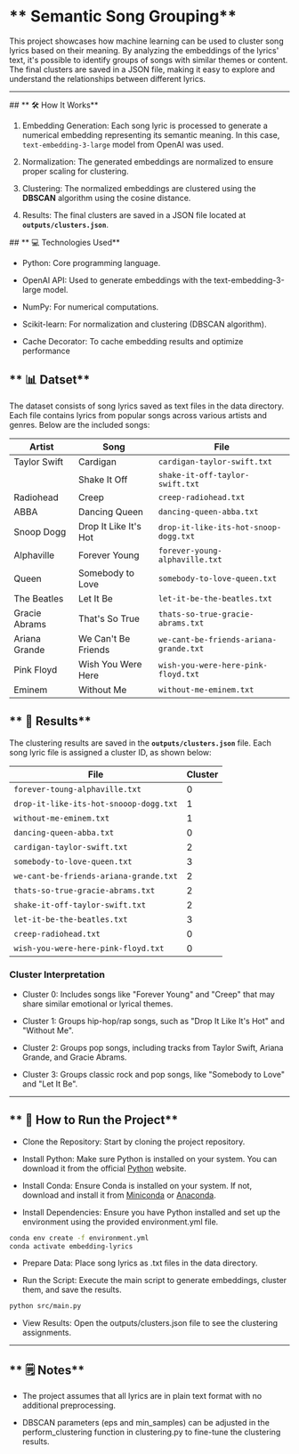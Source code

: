 # ** Semantic Song Grouping**

This project showcases how machine learning can be used to cluster song lyrics based on their meaning. By analyzing the embeddings of the lyrics' text, it's possible to identify groups of songs with similar themes or content. The final clusters are saved in a JSON file, making it easy to explore and understand the relationships between different lyrics.

---
## ** 🛠️ How It Works**

1. Embedding Generation: Each song lyric is processed to generate a numerical embedding representing its semantic meaning. In this case, `text-embedding-3-large` model from OpenAI was used.

2.  Normalization: The generated embeddings are normalized to ensure proper scaling for clustering.

3. Clustering: The normalized embeddings are clustered using the **DBSCAN** algorithm using the cosine distance.

4. Results: The final clusters are saved in a JSON file located at **`outputs/clusters.json`**.

## ** 💻 Technologies Used**

- Python: Core programming language.

- OpenAI API: Used to generate embeddings with the text-embedding-3-large model.

- NumPy: For numerical computations.

- Scikit-learn: For normalization and clustering (DBSCAN algorithm).

- Cache Decorator: To cache embedding results and optimize performance

## ** 📊 Datset**

The dataset consists of song lyrics saved as text files in the data directory. Each file contains lyrics from popular songs across various artists and genres. Below are the included songs:

| **Artist**        | **Song**                          | **File**                                      |
|--------------------|-----------------------------------|-----------------------------------------------|
| Taylor Swift       | Cardigan                         | `cardigan-taylor-swift.txt`                   |
|                    | Shake It Off                     | `shake-it-off-taylor-swift.txt`               |
| Radiohead          | Creep                            | `creep-radiohead.txt`                         |
| ABBA               | Dancing Queen                    | `dancing-queen-abba.txt`                      |
| Snoop Dogg         | Drop It Like It's Hot            | `drop-it-like-its-hot-snoop-dogg.txt`         |
| Alphaville         | Forever Young                    | `forever-young-alphaville.txt`                |
| Queen              | Somebody to Love                 | `somebody-to-love-queen.txt`                  |
| The Beatles        | Let It Be                        | `let-it-be-the-beatles.txt`                   |
| Gracie Abrams      | That's So True                   | `thats-so-true-gracie-abrams.txt`             |
| Ariana Grande      | We Can't Be Friends              | `we-cant-be-friends-ariana-grande.txt`        |
| Pink Floyd         | Wish You Were Here               | `wish-you-were-here-pink-floyd.txt`           |
| Eminem             | Without Me                       | `without-me-eminem.txt`                       |

## ** 🔎 Results** 

The clustering results are saved in the **`outputs/clusters.json`** file. Each song lyric file is assigned a cluster ID, as shown below:

| **File**                                  | **Cluster** |
|-------------------------------------------|-------------|
| `forever-toung-alphaville.txt`            | 0           |
| `drop-it-like-its-hot-snooop-dogg.txt`    | 1           |
| `without-me-eminem.txt`                   | 1           |
| `dancing-queen-abba.txt`                  | 0           |
| `cardigan-taylor-swift.txt`               | 2           |
| `somebody-to-love-queen.txt`              | 3           |
| `we-cant-be-friends-ariana-grande.txt`    | 2           |
| `thats-so-true-gracie-abrams.txt`         | 2           |
| `shake-it-off-taylor-swift.txt`           | 2           |
| `let-it-be-the-beatles.txt`               | 3           |
| `creep-radiohead.txt`                     | 0           |
| `wish-you-were-here-pink-floyd.txt`       | 0           |

### Cluster Interpretation

- Cluster 0: Includes songs like "Forever Young" and "Creep" that may share similar emotional or lyrical themes.

- Cluster 1: Groups hip-hop/rap songs, such as "Drop It Like It's Hot" and "Without Me".

- Cluster 2: Groups pop songs, including tracks from Taylor Swift, Ariana Grande, and Gracie Abrams.

- Cluster 3: Groups classic rock and pop songs, like "Somebody to Love" and "Let It Be".

---

## ** 🚀 How to Run the Project**

- Clone the Repository: Start by cloning the project repository. 

- Install Python: Make sure Python is installed on your system. You can download it from the official [Python](https://www.python.org/downloads/) website.

- Install Conda: Ensure Conda is installed on your system. If not, download and install it from [Miniconda](https://docs.anaconda.com/miniconda/install/) or [Anaconda](https://docs.anaconda.com/anaconda/install/).

- Install Dependencies: Ensure you have Python installed and set up the environment using the provided environment.yml file.

```bash 
conda env create -f environment.yml
conda activate embedding-lyrics
```
- Prepare Data: Place song lyrics as .txt files in the data directory.

- Run the Script: Execute the main script to generate embeddings, cluster them, and save the results.

```bash
python src/main.py
```

- View Results: Open the outputs/clusters.json file to see the clustering assignments.

---

## ** 🗒️ Notes**

- The project assumes that all lyrics are in plain text format with no additional preprocessing.

- DBSCAN parameters (eps and min_samples) can be adjusted in the perform_clustering function in clustering.py to fine-tune the clustering results.